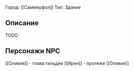 Город: [[Саммерфол]]
Тип: *Здание*

## Описание
TODO
## Персонажи NPC
[[Оливия]] - глава гильдии
[[Ирен]] - протеже [[Оливия]]
